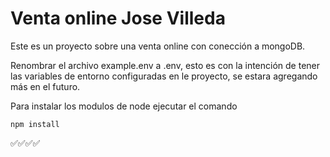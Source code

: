 # Venta online Jose Villeda

Este es un proyecto sobre una venta online con conección a mongoDB.

Renombrar el archivo example.env a .env, esto es con la intención de tener las variables de entorno
configuradas en le proyecto, se estara agregando más en el futuro.

Para instalar los modulos de node ejecutar el comando
```
npm install
```
✅✅✅✅